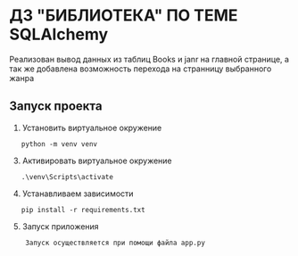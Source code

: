 # ДЗ "БИБЛИОТЕКА" ПО ТЕМЕ SQLAlchemy
Реализован вывод данных из таблиц Books и janr на главной странице, а так же добавлена возможность перехода на странницу выбранного жанра
## Запуск проекта
1) Установить виртуальное окружение 
```
   python -m venv venv  
```
3) Активировать виртуальное окружение
```
   .\venv\Scripts\activate
```
4) Устанавливаем зависимости
```
   pip install -r requirements.txt
```
5) Запуск приложения
```
    Запуск осуществляется при помощи файла app.py